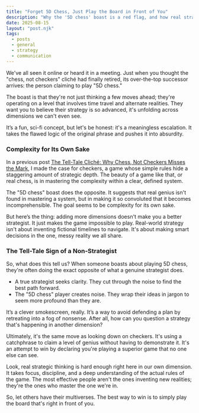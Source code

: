 ```yaml
---
title: "Forget 5D Chess, Just Play the Board in Front of You"
description: "Why the '5D chess' boast is a red flag, and how real strategists focus on clarity and mastering reality, not inventing complexity."
date: 2025-08-15
layout: "post.njk"
tags:
  - posts
  - general
  - strategy
  - communication
---
```


We've all seen it online or heard it in a meeting. Just when you thought the "chess, not checkers" cliché had finally retired, its over-the-top successor arrives: the person claiming to play "5D chess."

The boast is that they're not just thinking a few moves ahead; they're operating on a level that involves time travel and alternate realities. They want you to believe their strategy is so advanced, it's unfolding across dimensions we can't even see.

It’s a fun, sci-fi concept, but let's be honest: it's a meaningless escalation. It takes the flawed logic of the original phrase and pushes it into absurdity.

### Complexity for Its Own Sake

In a previous post [The Tell-Tale Cliché: Why Chess, Not Checkers Misses the Mark](https://blog.beaubremer.com/posts/are_you_playing_chess_v2/), I made the case for checkers, a game whose simple rules hide a staggering amount of strategic depth. The beauty of a game like that, or real chess, is in mastering the complexity within a clear, defined system.

The "5D chess" boast does the opposite. It suggests that real genius isn't found in mastering a system, but in making it so convoluted that it becomes incomprehensible. The goal seems to be complexity for its own sake.

But here’s the thing: adding more dimensions doesn't make you a better strategist. It just makes the game impossible to play. Real-world strategy isn't about inventing fictional timelines to navigate. It's about making smart decisions in the one, messy reality we all share.

### The Tell-Tale Sign of a Non-Strategist

So, what does this tell us? When someone boasts about playing 5D chess, they're often doing the exact opposite of what a genuine strategist does.

* A true strategist seeks clarity. They cut through the noise to find the best path forward.
* The "5D chess" player creates noise. They wrap their ideas in jargon to seem more profound than they are.

It’s a clever smokescreen, really. It’s a way to avoid defending a plan by retreating into a fog of nonsense. After all, how can you question a strategy that's happening in another dimension?

Ultimately, it's the same move as looking down on checkers. It's using a catchphrase to claim a level of genius without having to demonstrate it. It's an attempt to win by declaring you're playing a superior game that no one else can see.

Look, real strategic thinking is hard enough right here in our own dimension. It takes focus, discipline, and a deep understanding of the actual rules of the game. The most effective people aren't the ones inventing new realities; they're the ones who master the one we're in.

So, let others have their multiverses. The best way to win is to simply play the board that's right in front of you.